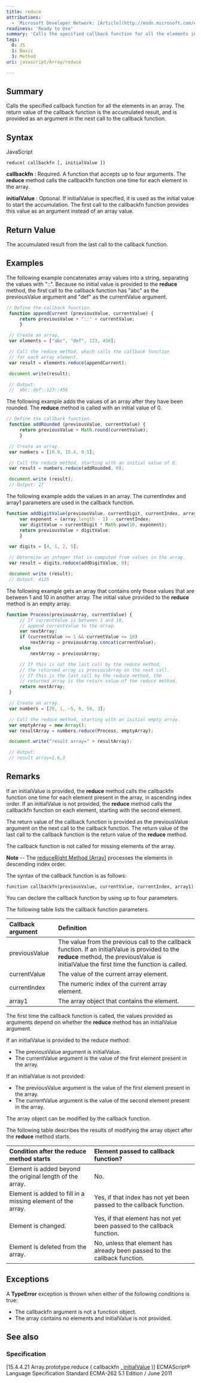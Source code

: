 ```yaml
---
title: reduce
attributions:
  - 'Microsoft Developer Network: [Article](http://msdn.microsoft.com/en-us/library/ie/ff679975(v=vs.94).aspx)'
readiness: 'Ready to Use'
summary: 'Calls the specified callback function for all the elements in an array. The return value of the callback function is the accumulated result, and is provided as an argument in the next call to the callback function.'
tags:
  0: JS
  1: Basic
  3: Method
uri: javascript/Array/reduce

---
```

## <span>Summary</span>

Calls the specified callback function for all the elements in an array. The return value of the callback function is the accumulated result, and is provided as an argument in the next call to the callback function.

## <span>Syntax</span>

<span class="language">JavaScript</span>

    reduce( callbackfn [, initialValue ])

**callbackfn**
:   Required. A function that accepts up to four arguments. The **reduce** method calls the callbackfn function one time for each element in the array.

**initialValue**
:   Optional. If initialValue is specified, it is used as the initial value to start the accumulation. The first call to the callbackfn function provides this value as an argument instead of an array value.

## <span>Return Value</span>

The accumulated result from the last call to the callback function.

## <span>Examples</span>

The following example concatenates array values into a string, separating the values with "::". Because no initial value is provided to the **reduce** method, the first call to the callback function has "abc" as the previousValue argument and "def" as the currentValue argument.

``` js
// Define the callback function.
 function appendCurrent (previousValue, currentValue) {
     return previousValue + "::" + currentValue;
     }

 // Create an array.
 var elements = ["abc", "def", 123, 456];

 // Call the reduce method, which calls the callback function
 // for each array element.
 var result = elements.reduce(appendCurrent);

 document.write(result);

 // Output:
 //  abc::def::123::456
```

The following example adds the values of an array after they have been rounded. The **reduce** method is called with an initial value of 0.

``` js
// Define the callback function.
 function addRounded (previousValue, currentValue) {
     return previousValue + Math.round(currentValue);
     }

 // Create an array.
 var numbers = [10.9, 15.4, 0.5];

 // Call the reduce method, starting with an initial value of 0.
 var result = numbers.reduce(addRounded, 0);

 document.write (result);
 // Output: 27
```

The following example adds the values in an array. The currentIndex and array1 parameters are used in the callback function.

``` js
function addDigitValue(previousValue, currentDigit, currentIndex, array) {
     var exponent = (array.length - 1) - currentIndex;
     var digitValue = currentDigit * Math.pow(10, exponent);
     return previousValue + digitValue;
     }

 var digits = [4, 1, 2, 5];

 // Determine an integer that is computed from values in the array.
 var result = digits.reduce(addDigitValue, 0);

 document.write (result);
 // Output: 4125
```

The following example gets an array that contains only those values that are between 1 and 10 in another array. The initial value provided to the **reduce** method is an empty array.

``` js
function Process(previousArray, currentValue) {
     // If currentValue is between 1 and 10,
     // append currentValue to the array.
     var nextArray;
     if (currentValue >= 1 && currentValue <= 10)
         nextArray = previousArray.concat(currentValue);
     else
         nextArray = previousArray;

     // If this is not the last call by the reduce method,
     // the returned array is previousArray on the next call.
     // If this is the last call by the reduce method, the
     // returned array is the return value of the reduce method.
     return nextArray;
 }

 // Create an array.
 var numbers = [20, 1, -5, 6, 50, 3];

 // Call the reduce method, starting with an initial empty array.
 var emptyArray = new Array();
 var resultArray = numbers.reduce(Process, emptyArray);

 document.write("result array=" + resultArray);

 // Output:
 // result array=1,6,3
```

## <span>Remarks</span>

If an initialValue is provided, the **reduce** method calls the callbackfn function one time for each element present in the array, in ascending index order. If an initialValue is not provided, the **reduce** method calls the callbackfn function on each element, starting with the second element.

The return value of the callback function is provided as the previousValue argument on the next call to the callback function. The return value of the last call to the callback function is the return value of the **reduce** method.

The callback function is not called for missing elements of the array.

**Note** -- The [reduceRight Method (Array)](/javascript/Array/reduceRight) processes the elements in descending index order.

The syntax of the callback function is as follows:

`function callbackfn(previousValue, currentValue, currentIndex, array1)`

You can declare the callback function by using up to four parameters.

The following table lists the callback function parameters.

|Callback argument|Definition|
|:----------------|:---------|
|previousValue|The value from the previous call to the callback function. If an initialValue is provided to the **reduce** method, the previousValue is initialValue the first time the function is called.|
|currentValue|The value of the current array element.|
|currentIndex|The numeric index of the current array element.|
|array1|The array object that contains the element.|

The first time the callback function is called, the values provided as arguments depend on whether the **reduce** method has an initialValue argument.

If an initialValue is provided to the reduce method:

-   The previousValue argument is initialValue.
-   The currentValue argument is the value of the first element present in the array.

If an initialValue is not provided:

-   The previousValue argument is the value of the first element present in the array.
-   The currentValue argument is the value of the second element present in the array.

The array object can be modified by the callback function.

The following table describes the results of modifying the array object after the **reduce** method starts.

|Condition after the **reduce** method starts|Element passed to callback function?|
|:-------------------------------------------|:-----------------------------------|
|Element is added beyond the original length of the array.|No.|
|Element is added to fill in a missing element of the array.|Yes, if that index has not yet been passed to the callback function.|
|Element is changed.|Yes, if that element has not yet been passed to the callback function.|
|Element is deleted from the array.|No, unless that element has already been passed to the callback function.|

## <span>Exceptions</span>

A **TypeError** exception is thrown when either of the following conditions is true:

-   The callbackfn argument is not a function object.
-   The array contains no elements and initialValue is not provided.

## <span>See also</span>

### <span>Specification</span>

[15.4.4.21 Array.prototype.reduce ( callbackfn [ , initialValue](http://www.ecma-international.org/ecma-262/5.1/#sec-15.4.4.21) )] ECMAScript® Language Specification Standard ECMA-262 5.1 Edition / June 2011

